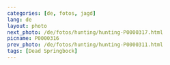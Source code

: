 ```yaml
---
categories: [de, fotos, jagd]
lang: de
layout: photo
next_photo: /de/fotos/hunting/hunting-P0000317.html
picname: P0000316
prev_photo: /de/fotos/hunting/hunting-P0000311.html
tags: [Dead Springbock]
---
```

